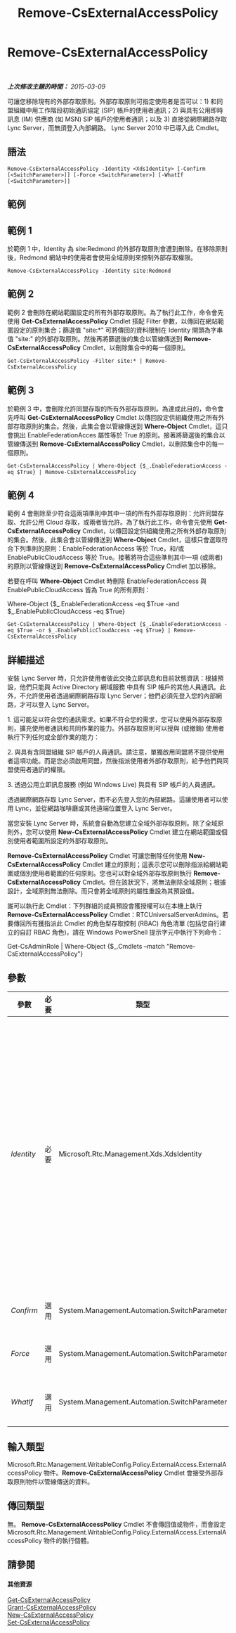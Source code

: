 ﻿---
title: Remove-CsExternalAccessPolicy
TOCTitle: Remove-CsExternalAccessPolicy
ms:assetid: eae27b8f-0c25-4723-95e9-435e36f06a79
ms:mtpsurl: https://technet.microsoft.com/zh-tw/library/Gg399057(v=OCS.15)
ms:contentKeyID: 49292704
ms.date: 08/24/2015
mtps_version: v=OCS.15
ms.translationtype: HT
---

# Remove-CsExternalAccessPolicy

 

_**上次修改主題的時間：** 2015-03-09_

可讓您移除現有的外部存取原則。外部存取原則可指定使用者是否可以：1) 和同盟組織中用工作階段初始通訊協定 (SIP) 帳戶的使用者通訊；2) 與具有公用即時訊息 (IM) 供應商 (如 MSN) SIP 帳戶的使用者通訊；以及 3) 直接從網際網路存取 Lync Server，而無須登入內部網路。 Lync Server 2010 中已導入此 Cmdlet。

## 語法

    Remove-CsExternalAccessPolicy -Identity <XdsIdentity> [-Confirm [<SwitchParameter>]] [-Force <SwitchParameter>] [-WhatIf [<SwitchParameter>]]

## 範例

## 範例 1

於範例 1 中，Identity 為 site:Redmond 的外部存取原則會遭到刪除。在移除原則後，Redmond 網站中的使用者會使用全域原則來控制外部存取權限。

    Remove-CsExternalAccessPolicy -Identity site:Redmond

## 範例 2

範例 2 會刪除在網站範圍設定的所有外部存取原則。為了執行此工作，命令會先使用 **Get-CsExternalAccessPolicy** Cmdlet 搭配 Filter 參數，以傳回在網站範圍設定的原則集合；篩選值 "site:\*" 可將傳回的資料限制在 Identity 開頭為字串值 "site:" 的外部存取原則。然後再將篩選後的集合以管線傳送到 **Remove-CsExternalAccessPolicy** Cmdlet，以刪除集合中的每一個原則。

    Get-CsExternalAccessPolicy -Filter site:* | Remove-CsExternalAccessPolicy 

## 範例 3

於範例 3 中，會刪除允許同盟存取的所有外部存取原則。為達成此目的，命令會先呼叫 **Get-CsExternalAccessPolicy** Cmdlet 以傳回設定供組織使用之所有外部存取原則的集合。然後，此集合會以管線傳送到 **Where-Object** Cmdlet，這只會挑出 EnableFederationAcces 屬性等於 True 的原則。接著將篩選後的集合以管線傳送到 **Remove-CsExternalAccessPolicy** Cmdlet，以刪除集合中的每一個原則。

    Get-CsExternalAccessPolicy | Where-Object {$_.EnableFederationAccess -eq $True} | Remove-CsExternalAccessPolicy 

## 範例 4

範例 4 會刪除至少符合這兩項準則中其中一項的所有外部存取原則：允許同盟存取、允許公用 Cloud 存取，或兩者皆允許。為了執行此工作，命令會先使用 **Get-CsExternalAccessPolicy** Cmdlet，以傳回設定供組織使用之所有外部存取原則的集合。然後，此集合會以管線傳送到 **Where-Object** Cmdlet，這樣只會選取符合下列準則的原則：EnableFederationAccess 等於 True，和/或 EnablePublicCloudAccess 等於 True。接著將符合這些準則其中一項 (或兩者) 的原則以管線傳送到 **Remove-CsExternalAccessPolicy** Cmdlet 加以移除。

若要在呼叫 **Where-Object** Cmdlet 時刪除 EnableFederationAccess 與 EnablePublicCloudAccess 皆為 True 的所有原則：

Where-Object {$\_.EnableFederationAccess -eq $True -and $\_.EnablePublicCloudAccess -eq $True}

    Get-CsExternalAccessPolicy | Where-Object {$_.EnableFederationAccess -eq $True -or $_.EnablePublicCloudAccess -eq $True} | Remove-CsExternalAccessPolicy 

## 詳細描述

安裝 Lync Server 時，只允許使用者彼此交換立即訊息和目前狀態資訊：根據預設，他們只能與 Active Directory 網域服務 中具有 SIP 帳戶的其他人員通訊。此外，不允許使用者透過網際網路存取 Lync Server；他們必須先登入您的內部網路，才可以登入 Lync Server。

1\. 這可能足以符合您的通訊需求。如果不符合您的需求，您可以使用外部存取原則，擴充使用者通訊和共同作業的能力。外部存取原則可以授與 (或撤銷) 使用者執行下列任何或全部作業的能力：

2\. 與具有含同盟組織 SIP 帳戶的人員通訊。請注意，單獨啟用同盟將不提供使用者這項功能。而是您必須啟用同盟，然後指派使用者外部存取原則，給予他們與同盟使用者通訊的權限。

3\. 透過公用立即訊息服務 (例如 Windows Live) 與具有 SIP 帳戶的人員通訊。

透過網際網路存取 Lync Server，而不必先登入您的內部網路。這讓使用者可以使用 Lync，並從網路咖啡廳或其他遠端位置登入 Lync Server。

當您安裝 Lync Server 時，系統會自動為您建立全域外部存取原則。除了全域原則外，您可以使用 **New-CsExternalAccessPolicy** Cmdlet 建立在網站範圍或個別使用者範圍所設定的外部存取原則。

**Remove-CsExternalAccessPolicy** Cmdlet 可讓您刪除任何使用 **New-CsExternalAccessPolicy** Cmdlet 建立的原則；這表示您可以刪除指派給網站範圍或個別使用者範圍的任何原則。您也可以對全域外部存取原則執行 **Remove-CsExternalAccessPolicy** Cmdlet。但在該狀況下，將無法刪除全域原則；根據設計，全域原則無法刪除。而只會將全域原則的屬性重設為其預設值。

誰可以執行此 Cmdlet：下列群組的成員預設會獲授權可以在本機上執行 **Remove-CsExternalAccessPolicy** Cmdlet：RTCUniversalServerAdmins。若要傳回所有獲指派此 Cmdlet 的角色型存取控制 (RBAC) 角色清單 (包括您自行建立的自訂 RBAC 角色)，請在 Windows PowerShell 提示字元中執行下列命令：

Get-CsAdminRole | Where-Object {$\_.Cmdlets –match "Remove-CsExternalAccessPolicy"}

## 參數


<table>
<colgroup>
<col style="width: 25%" />
<col style="width: 25%" />
<col style="width: 25%" />
<col style="width: 25%" />
</colgroup>
<thead>
<tr class="header">
<th>參數</th>
<th>必要</th>
<th>類型</th>
<th>說明</th>
</tr>
</thead>
<tbody>
<tr class="odd">
<td><p><em>Identity</em></p></td>
<td><p>必要</p></td>
<td><p>Microsoft.Rtc.Management.Xds.XdsIdentity</p></td>
<td><p>要移除之外部存取原則的唯一識別碼。您可以在全域、網站或個別使用者範圍內設定外部存取原則。若要「移除」全域原則，請使用這個語法：-Identity global。(請注意，無法實際移除全域原則。而是將全域原則中的所有屬性重設為其預設值)。若要移除網站原則，請使用類似下列的語法：-Identity site:Redmond。若要移除個別使用者原則，請使用類似下列的語法：-Identity SalesAccessPolicy。</p>
<p>請注意，指定 Identity 時不得使用萬用字元。</p></td>
</tr>
<tr class="even">
<td><p><em>Confirm</em></p></td>
<td><p>選用</p></td>
<td><p>System.Management.Automation.SwitchParameter</p></td>
<td><p>在執行命令前先提示確認。</p></td>
</tr>
<tr class="odd">
<td><p><em>Force</em></p></td>
<td><p>選用</p></td>
<td><p>System.Management.Automation.SwitchParameter</p></td>
<td><p>隱藏執行命令時可能發生的非嚴重錯誤訊息。</p></td>
</tr>
<tr class="even">
<td><p><em>WhatIf</em></p></td>
<td><p>選用</p></td>
<td><p>System.Management.Automation.SwitchParameter</p></td>
<td><p>說明執行命令時若不實際執行命令的後果。</p></td>
</tr>
</tbody>
</table>


## 輸入類型

Microsoft.Rtc.Management.WritableConfig.Policy.ExternalAccess.ExternalAccessPolicy 物件。**Remove-CsExternalAccessPolicy** Cmdlet 會接受外部存取原則物件以管線傳送的資料。

## 傳回類型

無。 **Remove-CsExternalAccessPolicy** Cmdlet 不會傳回值或物件，而會設定 Microsoft.Rtc.Management.WritableConfig.Policy.ExternalAccess.ExternalAccessPolicy 物件的執行個體。

## 請參閱

#### 其他資源

[Get-CsExternalAccessPolicy](get-csexternalaccesspolicy.md)  
[Grant-CsExternalAccessPolicy](grant-csexternalaccesspolicy.md)  
[New-CsExternalAccessPolicy](new-csexternalaccesspolicy.md)  
[Set-CsExternalAccessPolicy](set-csexternalaccesspolicy.md)

